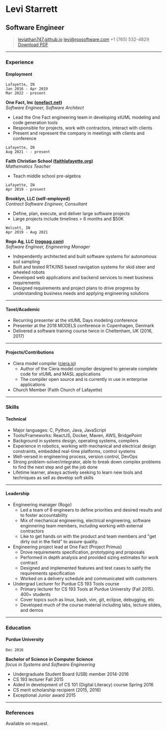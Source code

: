# Levi Starrett
## Software Engineer
> [leviathan747.github.io](https://leviathan747.github.io)
> [levi@roxsoftware.com](mailto:levi@roxsoftware.com)
> +1 (765) 532-4829
> [Download PDF](levi-starrett-resume.pdf)

------

### Experience

#### Employment

```right-text-align
Lafayette, IN
Jan 2016 - Apr 2019
Mar 2022 - present
```
**One Fact, Inc ([onefact.net](http://onefact.net))**  
_Software Engineer, Software Architect_

- Lead the One Fact engineering team in developing xtUML modeling and code
  generation tools
- Responsible for projects, work with contractors, interact with clients
- Present and represent the company in meetings with clients and conference

```right-text-align
Lafayette, IN
Aug 2021 - - present
```
**Faith Christian School ([faithlafayette.org](https://www.faithlafayette.org/school))**  
_Mathematics Teacher_

- Teach middle school pre-algebra

```right-text-align
Lafayette, IN
Apr 2019 - present
```
**Brooklyn, LLC (self-employed)**  
_Contract Software Engineer, Consultant_

- Define, plan, execute, and deliver large software projects
- Large projects include timelines > 6 months and $50K

```right-text-align
Wolcott, IN
Apr 2019 - Aug 2021
```
**Rogo Ag, LLC ([rogoag.com](https://rogoag.com))**  
_Software Engineer, Engineering Manager_

- Independently architected and built software systems for autonomous soil sampling
- Built and tested RTK/INS based navigation systems for skid steer and wheeled robots
- Developed web applications and backend services to meet business requirements
- Designed requirements and project plans to drive progress by understanding
  business needs and applying engineering solutions

------

#### Tavel/Academic

- Recurring presenter at the xtUML Days modeling conference
- Presenter at the 2018 MODELS conference in Copenhagen, Denmark
- Delivered a software training course twice in Cheltenham, UK (2016, 2017)

------

#### Projects/Contributions

- Ciera model compiler ([ciera.io](https://ciera.io))
  * Author of the Ciera model compiler designed to generate complete code for
    xtUML and MASL applications
  * The compiler open source and is currently in use in enterprise applications
- Church Member (Faith Church of Lafayette)

------

### Skills

#### Technical

- Major languages: C, Python, Java, JavaScript
- Tools/Frameworks: ReactJS, Docker, Maven, AWS, BridgePoint
- Background in systems design, operating systems, compilers
- Experience in robotics, working with mechanical and electrical design
  constraints, embedded real-time platforms, control systems
- Well-versed in engineering process, version control, DevOps
- Strong problem-solver/integrator, able to break down complex problems to find
  the next step and get the job done
- Lifetime learner, always actively seeking to learn new tools and techniques
  as sell as develop soft skills

------

#### Leadership

- Engineering manager (Rogo)
  * Led a team of 8 engineers to define priorities and desired results and to
    foster accountability
  * Mix of mechanical engineering, electrical engineering, software enginnering
    team members, including working with external contractors
  * Like to get hands on with the product and team members and "get dirty out
    in the field" to assure quality.
- Engineering project lead at One Fact (Project Primus)
  * Drove requirements specification, prototyping and proposals
  * Performed in depth analysis and provided sizing estimates for work contract
  * Designed and implemented features and test cases to satify the requirements
    specification
  * Worked on a delivery schedule and communicated with customers
- Undergrad Lecturer for Purdue CS 193 Tools course
  * Primary lecturer for CS 193 Tools at Purdue University (Fall 2015). 400+ students
  * Cover topics such as linux, bash, vim, git, eclipse, debugging, etc
  * Developed much of the course material including labs, lecture slides, and demos

------

### Education

#### Purdue University

```right-align
Dec 2016
```
**Bachelor of Science in Computer Science**  
_focus in Systems and Software Engineering_

- Undergraduate Student Board (USB) member 2014-2016
- CS 193 lecturer Fall 2015
- Aided in development of CS 101 (Digital Literacy) course Spring 2016
- CS merit scholarship recipient (2015, 2016)
- Exceptional Junior award 2015

------

### References

Available on request.

